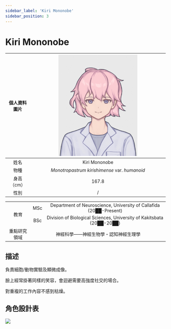 ```yaml
---
sidebar_label: 'Kiri Mononobe'
sidebar_position: 3
---
```


# Kiri Mononobe

|個人資料圖片|<img src="https://raw.githubusercontent.com/Monoginryoso/ocwiki/a0eb092020a86289a21fe25417833bc3fc5360b7/static/img/mk-profile.svg" width="60%" />|
|:--:|:--:|
|姓名|Kiri Mononobe|
|物種|*Monotropastrum kirishimense* var. *humanoid*|
|身高（cm）|167.8|
|性別|/|
<table>
<tr>
    <td rowspan="2" align="center">教育<br/></td>
    <td align="center">MSc</td>
    <td align="center">Department of Neuroscience, University of Callafida (20██-Present)</td>
</tr>
<tr>
    <td align="center">BSc</td>
    <td align="center">Division of Biological Sciences, University of Kakitsbata (20██-20██)</td>
</tr>
<tr>
    <td align="center">重點研究領域</td>
    <td colspan="2" align="center">神經科學——神經生物學・認知神經生理學</td>
</tr>
</table>

## 描述
負責細胞/動物實驗及顯微成像。

臉上經常掛著同樣的笑容，會迴避需要高強度社交的場合。

對重複的工作內容不感到枯燥。

## 角色設計表

<img src="https://raw.githubusercontent.com/Monoginryoso/ocwiki/refs/heads/main/static/img/mk_three_views.PNG"/>